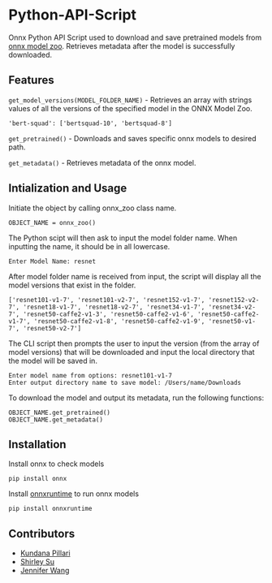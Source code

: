 # Python-API-Script
Onnx Python API Script used to download and save pretrained models from [onnx model zoo](https://github.com/onnx/models). Retrieves metadata after the model is successfully downloaded. 

## Features 


```get_model_versions(MODEL_FOLDER_NAME)``` - Retrieves an array with strings values of all the versions of the specified model in the ONNX Model Zoo. 
```
'bert-squad': ['bertsquad-10', 'bertsquad-8']
```
   
```get_pretrained()``` - Downloads and saves specific onnx models to desired path.
            

```get_metadata()``` - Retrieves metadata of the onnx model. 
        
## Intialization and Usage
Initiate the object by calling onnx_zoo class name.
```
OBJECT_NAME = onnx_zoo()
```
The Python scipt will then ask to input the model folder name. When inputting the name, it should be in all lowercase. 

```
Enter Model Name: resnet
```
                       
After model folder name is received from input, the script will display all the model versions that exist in the folder.

```
['resnet101-v1-7', 'resnet101-v2-7', 'resnet152-v1-7', 'resnet152-v2-7', 'resnet18-v1-7', 'resnet18-v2-7', 'resnet34-v1-7', 'resnet34-v2-7', 'resnet50-caffe2-v1-3', 'resnet50-caffe2-v1-6', 'resnet50-caffe2-v1-7', 'resnet50-caffe2-v1-8', 'resnet50-caffe2-v1-9', 'resnet50-v1-7', 'resnet50-v2-7']
```

The CLI script then prompts the user to input the version (from the array of model versions) that will be downloaded and input the local directory that the model will be saved in.

``` 
Enter model name from options: resnet101-v1-7 
Enter output directory name to save model: /Users/name/Downloads
```

To download the model and output its metadata, run the following functions:

``` 
OBJECT_NAME.get_pretrained()
OBJECT_NAME.get_metadata()
```

## Installation 
Install onnx to check models

```pip install onnx```

Install [onnxruntime](https://github.com/microsoft/onnxruntime) to run onnx models

```pip install onnxruntime```

## Contributors 
* [Kundana Pillari](https://github.com/kundanapillari)
* [Shirley Su](https://github.com/shirleysu8)
* [Jennifer Wang](https://github.com/jennifererwangg)
